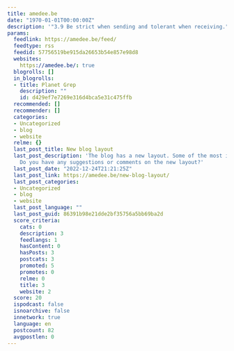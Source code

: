 ```yaml
---
title: amedee.be
date: "1970-01-01T00:00:00Z"
description: '"3.9 Be strict when sending and tolerant when receiving." (RFC 1958)'
params:
  feedlink: https://amedee.be/feed/
  feedtype: rss
  feedid: 57756519be915da26653b54e857e98d8
  websites:
    https://amedee.be/: true
  blogrolls: []
  in_blogrolls:
  - title: Planet Grep
    description: ""
    id: d429ef7e7269e316d4bca5e31c475ffb
  recommended: []
  recommender: []
  categories:
  - Uncategorized
  - blog
  - website
  relme: {}
  last_post_title: New blog layout
  last_post_description: 'The blog has a new layout. Some of the most important changes:
    Do you have any suggestions or comments on the new layout?'
  last_post_date: "2022-12-24T21:21:25Z"
  last_post_link: https://amedee.be/new-blog-layout/
  last_post_categories:
  - Uncategorized
  - blog
  - website
  last_post_language: ""
  last_post_guid: 86391b98e21dde2bf35756a5bb69ba2d
  score_criteria:
    cats: 0
    description: 3
    feedlangs: 1
    hasContent: 0
    hasPosts: 3
    postcats: 3
    promoted: 5
    promotes: 0
    relme: 0
    title: 3
    website: 2
  score: 20
  ispodcast: false
  isnoarchive: false
  innetwork: true
  language: en
  postcount: 82
  avgpostlen: 0
---
```

